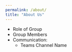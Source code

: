 ```yaml
---
permalink: /about/
title: "About Us"
---
```


  - Role of Group
  - Group Members
  - Communication:
    - Teams Channel Name